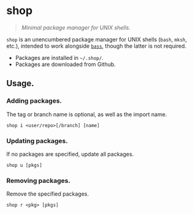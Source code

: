 # shop

> _Minimal package manager for UNIX shells._

`shop` is an unencumbered package manager for UNIX shells (`bash`, `mksh`, etc.),
intended to work alongside [`bass`](https://github.com/luislavaire/bass), though the latter is not required.


- Packages are installed in `~/.shop/`.
- Packages are downloaded from Github.


## Usage.

### Adding packages.

The tag or branch name is optional, as well as the import name.

```
shop i <user/repo>[/branch] [name]
```

### Updating packages.

If no packages are specified, update all packages.

```
shop u [pkgs]
```

### Removing packages.

Remove the specified packages.

```
shop r <pkg> [pkgs]
```
